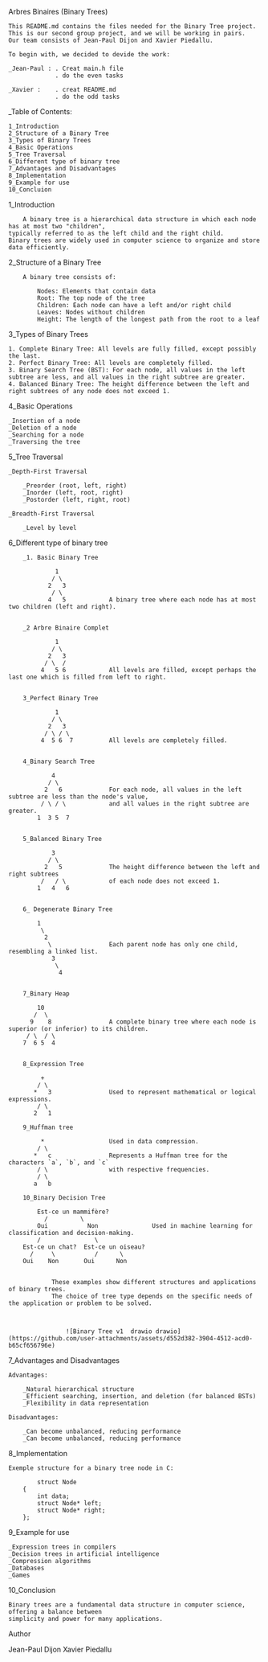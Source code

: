 Arbres Binaires (Binary Trees)

	This README.md contains the files needed for the Binary Tree project. 
	This is our second group project, and we will be working in pairs. 
	Our team consists of Jean-Paul Dijon and Xavier Piedallu.

	To begin with, we decided to devide the work:

	_Jean-Paul : . Creat main.h file 
				 . do the even tasks

	_Xavier	:	 . creat README.md
				 . do the odd tasks


_Table of Contents:

	1_Introduction
	2_Structure of a Binary Tree
	3_Types of Binary Trees
	4_Basic Operations
	5_Tree Traversal
	6_Different type of binary tree
	7_Advantages and Disadvantages
	8_Implementation
	9_Example for use
	10_Concluion

1_Introduction

		A binary tree is a hierarchical data structure in which each node has at most two "children", 
	typically referred to as the left child and the right child.
	Binary trees are widely used in computer science to organize and store data efficiently.

2_Structure of a Binary Tree

		A binary tree consists of:

			Nodes: Elements that contain data
			Root: The top node of the tree
			Children: Each node can have a left and/or right child
			Leaves: Nodes without children
			Height: The length of the longest path from the root to a leaf

3_Types of Binary Trees

	1. Complete Binary Tree: All levels are fully filled, except possibly the last.
	2. Perfect Binary Tree: All levels are completely filled.
	3. Binary Search Tree (BST): For each node, all values in the left subtree are less, and all values in the right subtree are greater.
	4. Balanced Binary Tree: The height difference between the left and right subtrees of any node does not exceed 1.

4_Basic Operations

	_Insertion of a node
	_Deletion of a node
	_Searching for a node
	_Traversing the tree

5_Tree Traversal

	_Depth-First Traversal

		_Preorder (root, left, right)
		_Inorder (left, root, right)
		_Postorder (left, right, root)

	_Breadth-First Traversal

		_Level by level

6_Different type of binary tree

		_1. Basic Binary Tree  
		 
				 1
   				/ \
  			   2   3
				/ \
			   4   5          	A binary tree where each node has at most two children (left and right).

		
		_2 Arbre Binaire Complet

				 1
 			    / \
 			   2   3
			  / \  /
			 4   5 6			All levels are filled, except perhaps the last one which is filled from left to right.

		
		3_Perfect Binary Tree

				 1
   				/ \
 			   2   3
 			  / \ / \
			 4  5 6  7			All levels are completely filled.

		
		4_Binary Search Tree

		 		4
   		       / \
  	   	      2   6				For each node, all values ​​in the left subtree are less than the node's value, 
	  	     / \ / \			and all values ​​in the right subtree are greater. 
	        1  3 5  7				

		
		5_Balanced Binary Tree

		 		3
   			   / \	
   			  2   5				The height difference between the left and right subtrees
			 /   / \			of each node does not exceed 1.
			1   4   6


		6_ Degenerate Binary Tree

			1
 			 \
  			  2
  		       \				Each parent node has only one child, resembling a linked list.
    		 	3
      			 \
      			  4


		7_Binary Heap

			10
   		   /  \
  		  9    8				A complete binary tree where each node is superior (or inferior) to its children.
 		 / \  / \
	    7  6 5  4

	
		8_Expression Tree
			
			 +
  		    / \
  		   *   3				Used to represent mathematical or logical expressions.
      		/ \
		   2   1

		9_Huffman tree

			 *					Used in data compression.
     		/ \
    	   *   c				Represents a Huffman tree for the characters `a`, `b`, and `c` 
   		    / \					with respective frequencies.
   		    / \					
 		   a   b

		10_Binary Decision Tree
 
 			Est-ce un mammifère?
     		  /         \	
   			Oui           Non				Used in machine learning for classification and decision-making.
		    /               \
		Est-ce un chat?  Est-ce un oiseau?
 		  /     \           /      \
		Oui    Non       Oui      Non


				These examples show different structures and applications of binary trees. 
				The choice of tree type depends on the specific needs of the application or problem to be solved.



					![Binary Tree v1  drawio drawio](https://github.com/user-attachments/assets/d552d382-3904-4512-acd0-b65cf656796e)



7_Advantages and Disadvantages

	Advantages:
	
		_Natural hierarchical structure
		_Efficient searching, insertion, and deletion (for balanced BSTs)
		_Flexibility in data representation

	Disadvantages:

		_Can become unbalanced, reducing performance
		_Can become unbalanced, reducing performance

8_Implementation

	Exemple structure for a binary tree node in C:

			struct Node 
		{
    		int data;
    		struct Node* left;
   			struct Node* right;
		};
9_Example for use

	_Expression trees in compilers
	_Decision trees in artificial intelligence
	_Compression algorithms
	_Databases
	_Games

10_Conclusion

	Binary trees are a fundamental data structure in computer science, offering a balance between 
	simplicity and power for many applications.


Author

Jean-Paul Dijon  Xavier Piedallu

